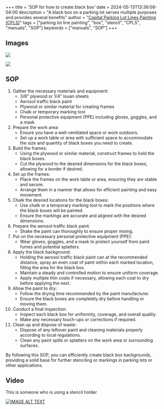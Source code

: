 +++
title = 'SOP for how to create black box'
date = 2024-05-13T13:36:08-04:00
description = "A black box on a parking lot serves multiple purposes and provides several benefits"
author = "[Capital Parking Lot Lines Painting (CPLS)](https://capitalpaintingservices.ca/)"
tags = ["parking lot line painting", "box", "stencil", "CPLS", "manuals", "SOP"]
keywords = ["manuals", "SOP"]
+++


## Images

  

![](https://t9003124045.p.clickup-attachments.com/t9003124045/a76ef16f-2510-4b05-8319-24f65d82d4d9/image.png)

  

![](https://t9003124045.p.clickup-attachments.com/t9003124045/6004f924-90f8-4966-9404-3ea77dd85e5e/image.png)

  
## SOP

1. Gather the necessary materials and equipment:
    *   3/8" plywood or 1/4" louan sheets
    *   Aerosol traffic black paint
    *   Plywood or similar material for creating frames
    *   Chalk or temporary marking tool
    *   Personal protective equipment (PPE) including gloves, goggles, and a mask
2. Prepare the work area:
    *   Ensure you have a well-ventilated space or work outdoors.
    *   Set up a work table or area with sufficient space to accommodate the size and quantity of black boxes you need to create.
3. Build the frames:
    *   Using the plywood or similar material, construct frames to hold the black boxes.
    *   Cut the plywood to the desired dimensions for the black boxes, allowing for a border if desired.
4. Set up the frames:
    *   Place the frames on the work table or area, ensuring they are stable and secure.
    *   Arrange them in a manner that allows for efficient painting and easy movement.
5. Chalk the desired locations for the black boxes:
    *   Use chalk or a temporary marking tool to mark the positions where the black boxes will be painted.
    *   Ensure the markings are accurate and aligned with the desired dimensions.
6. Prepare the aerosol traffic black paint:
    *   Shake the paint can thoroughly to ensure proper mixing.
7. Put on the necessary personal protective equipment (PPE):
    *   Wear gloves, goggles, and a mask to protect yourself from paint fumes and potential splatters.
8. Apply the black background:
    *   Holding the aerosol traffic black paint can at the recommended distance, spray an even coat of paint within each marked location, filling the area for the black box.
    *   Maintain a steady and controlled motion to ensure uniform coverage.
    *   Apply multiple thin coats if necessary, allowing each coat to dry before applying the next.
9. Allow the paint to dry:
    *   Follow the drying time recommended by the paint manufacturer.
    *   Ensure the black boxes are completely dry before handling or moving them.
10. Conduct a final inspection:
    *   Inspect each black box for uniformity, coverage, and overall quality.
    *   Make any necessary touch-ups or corrections if required.
11. Clean up and dispose of waste:
    *   Dispose of any leftover paint and cleaning materials properly according to local regulations.
    *   Clean any paint spills or splatters on the work area or surrounding surfaces.

By following this SOP, you can efficiently create black box backgrounds, providing a solid base for further stenciling or markings in parking lots or other applications.


## Video

This is someone who is using a stencil holder

[![IMAGE ALT TEXT](https://img.youtube.com/vi/7A97yCz4mTM/sddefault.jpg)](https://t9003124045.p.clickup-attachments.com/t9003124045/389a00d0-524a-4b28-8cff-098ca401f5c9/342874547\_675251317942430\_3713787419423819502\_n.mp4?open=true "Video Title")